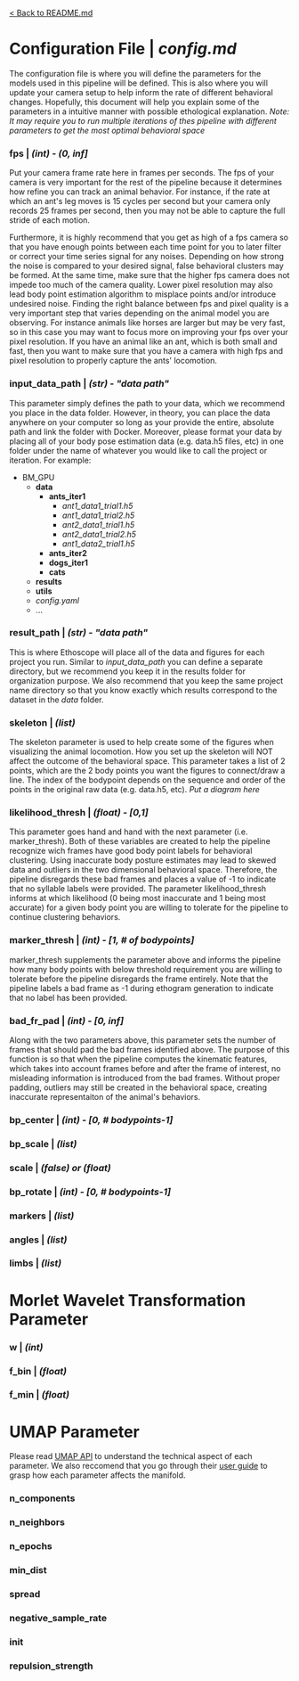 [< Back to README.md](../README.md)

# Configuration File | *config.md*

The configuration file is where you will define the parameters for the models used in this pipeline will be defined. This is also where you will update your camera setup to help inform the rate of different behavioral changes. Hopefully, this document will help you explain some of the parameters in a intuitive manner with possible ethological explanation. 
*Note: It may require you to run multiple iterations of thes pipeline with different parameters to get the most optimal behavioral space*

### fps | *(int) - (0, inf]*
Put your camera frame rate here in frames per seconds. The fps of your camera is very important for the rest of the pipeline because it determines how refine you can track an animal behavior. For instance, if the rate at which an ant's leg moves is 15 cycles per second but your camera only records 25 frames per second, then you may not be able to capture the full stride of each motion.

Furthermore, it is highly recommend that you get as high of a fps camera so that you have enough points between each time point for you to later filter or correct your time series signal for any noises. Depending on how strong the noise is compared to your desired signal, false behavioral clusters may be formed. At the same time, make sure that the higher fps camera does not impede too much of the camera quality. Lower pixel resolution may also lead body point estimation algorithm to misplace points and/or introduce undesired noise. Finding the right balance between fps and pixel quality is a very important step that varies depending on the animal model you are observing. For instance animals like horses are larger but may be very fast, so in this case you may want to focus more on improving your fps over your pixel resolution. If you have an animal like an ant, which is both small and fast, then you want to make sure that you have a camera with high fps and pixel resolution to properly capture the ants' locomotion.

### input_data_path | *(str) - "data path"*
This parameter simply defines the path to your data, which we recommend you place in the data folder. However, in theory, you can place the data anywhere on your computer so long as your provide the entire, absolute path and link the folder with Docker. Moreover, please format your data by placing all of your body pose estimation data (e.g. data.h5 files, etc) in one folder under the name of whatever you would like to call the project or iteration. For example:
* BM_GPU
	* **data**
		* **ants_iter1**
			* *ant1_data1_trial1.h5*
			* *ant1_data1_trial2.h5*
			* *ant2_data1_trial1.h5*
			* *ant2_data1_trial2.h5*
			* *ant1_data2_trial1.h5*
		* **ants_iter2**
		* **dogs_iter1**
		* **cats**
	* **results**
	* **utils**
	* *config.yaml*
	* ...

### result_path | *(str) - "data path"*
This is where Ethoscope will place all of the data and figures for each project you run. Similar to *input_data_path* you can define a separate directory, but we recommend you keep it in the results folder for organization purpose. We also recommend that you keep the same project name directory so that you know exactly which results correspond to the dataset in the *data* folder.

### skeleton | *(list)*
The skeleton parameter is used to help create some of the figures when visualizing the animal locomotion. How you set up the skeleton will NOT affect the outcome of the behavioral space. This parameter takes a list of 2 points, which are the 2 body points you want the figures to connect/draw a line. The index of the bodypoint depends on the sequence and order of the points in the original raw data (e.g. data.h5, etc).
*Put a diagram here*

### likelihood_thresh | *(float) - [0,1]*
This parameter goes hand and hand with the next parameter (i.e. marker_thresh). Both of these variables are created to help the pipeline recognize wich frames have good body point labels for behavioral clustering. Using inaccurate body posture estimates may lead to skewed data and outliers in the two dimensional behavioral space. Therefore, the pipeline disregards these bad frames and places a value of -1 to indicate that no syllable labels were provided. The parameter likelihood_thresh informs at which likelihood (0 being most inaccurate and 1 being most accurate) for a given body point you are willing to tolerate for the pipeline to continue clustering behaviors.

### marker_thresh | *(int) - [1, # of bodypoints]*
marker_thresh supplements the parameter above and informs the pipeline how many body points with below threshold requirement you are willing to tolerate before the pipeline disregards the frame entirely. Note that the pipeline labels a bad frame as -1 during ethogram generation to indicate that no label has been provided.

### bad_fr_pad | *(int) - [0, inf]*
Along with the two parameters above, this parameter sets the number of frames that should pad the bad frames identified above. The purpose of this function is so that when the pipeline computes the kinematic features, which takes into account frames before and after the frame of interest, no misleading information is introduced from the bad frames. Without proper padding, outliers may still be created in the behavioral space, creating inaccurate representaiton of the animal's behaviors. 

### bp_center | *(int) - [0, # bodypoints-1]*
### bp_scale | *(list)*
### scale | *(false) or (float)*
### bp_rotate | *(int) - [0, # bodypoints-1]*
### markers | *(list)*
### angles | *(list)*
### limbs | *(list)*

# Morlet Wavelet Transformation Parameter
### w | *(int)*
### f_bin | *(float)*
### f_min | *(float)*

# UMAP Parameter
Please read [UMAP API](https://umap-learn.readthedocs.io/en/latest/api.html) to understand the technical aspect of each parameter. We also reccomend that you go through their [user guide](https://umap-learn.readthedocs.io/en/latest/basic_usage.html) to grasp how each parameter affects the manifold. 
### n_components
### n_neighbors
### n_epochs
### min_dist
### spread
### negative_sample_rate
### init
### repulsion_strength















